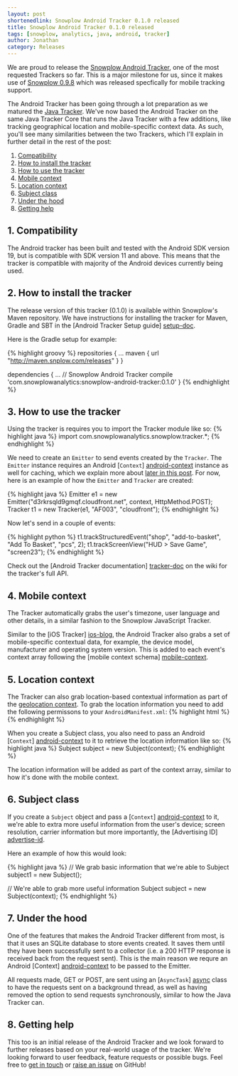 ```yaml
---
layout: post
shortenedlink: Snowplow Android Tracker 0.1.0 released
title: Snowplow Android Tracker 0.1.0 released
tags: [snowplow, analytics, java, android, tracker]
author: Jonathan
category: Releases
---
```


We are proud to release the [Snowplow Android Tracker][repo], one of the most requested Trackers so far. This is a major milestone for us, since it makes use of [Snowplow 0.9.8][snplow-tag] which was released specfically for mobile tracking support.

The Android Tracker has been going through a lot preparation as we matured the [Java Tracker][java-repo]. We've now based the Android Tracker on the same Java Tracker Core that runs the Java Tracker with a few additions, like tracking geographical location and mobile-specific context data. As such, you'll see many similarities between the two Trackers, which I'll explain in further detail in the rest of the post:

1. [Compatibility](/blog/2014/09/xx/snowplow-android-tracker-0.1.0-released/#compatibility)
2. [How to install the tracker](/blog/2014/09/xx/snowplow-android-tracker-0.1.0-released/#how-to-install)
3. [How to use the tracker](/blog/2014/09/xx/snowplow-android-tracker-0.1.0-released/#how-to-use)
4. [Mobile context](/blog/2014/09/xx/snowplow-android-tracker-0.1.0-released/#mobile-context)
5. [Location context](/blog/2014/09/xx/snowplow-android-tracker-0.1.0-released/#location)
6. [Subject class](/blog/2014/09/xx/snowplow-android-tracker-0.1.0-released/#subject)
7. [Under the hood](/blog/2014/09/xx/snowplow-android-tracker-0.1.0-released/#under-the-hood)
8. [Getting help](/blog/2014/09/xx/snowplow-android-tracker-0.1.0-released/#help)

<!--more-->

<h2><a name="compatibility">1. Compatibility</a></h2>

The Android tracker has been built and tested with the Android SDK version 19, but is compatible with SDK version 11 and above. This means that the tracker is compatible with majority of the Android devices currently being used.

<h2><a name="how-to-install">2. How to install the tracker</a></h2>

The release version of this tracker (0.1.0) is available within Snowplow's Maven repository. We have instructions for installing the tracker for Maven, Gradle and SBT in the [Android Tracker Setup guide] [setup-doc].

Here is the Gradle setup for example:

{% highlight groovy %}
repositories {
    ...
    maven {
        url "http://maven.snplow.com/releases"
    }
}

dependencies {
    ...
    // Snowplow Android Tracker
    compile 'com.snowplowanalytics:snowplow-android-tracker:0.1.0'
}
{% endhighlight %}

<h2><a name="how-to-use">3. How to use the tracker</a></h2>

Using the tracker is requires you to import the Tracker module like so:
{% highlight java %}
import com.snowplowanalytics.snowplow.tracker.*;
{% endhighlight %}

We need to create an `Emitter` to send events created by the `Tracker`. The `Emitter` instance requires an Android [`Context`] [android-context] instance as well for caching, which we explain more about [later in this post](#under-the-hood). For now, here is an example of how the `Emitter` and `Tracker` are created:

{% highlight java %}
Emitter e1 = new Emitter("d3rkrsqld9gmqf.cloudfront.net", context, HttpMethod.POST);
Tracker t1 = new Tracker(e1, "AF003", "cloudfront");
{% endhighlight %}

Now let's send in a couple of events:

{% highlight python %}
t1.trackStructuredEvent("shop", "add-to-basket", "Add To Basket", "pcs", 2);
t1.trackScreenView("HUD > Save Game", "screen23");
{% endhighlight %}

Check out the [Android Tracker documentation] [tracker-doc] on the wiki for the tracker's full API.

<h2><a name="mobile-context">4. Mobile context</a></h2>

The Tracker automatically grabs the user's timezone, user language and other details, in a similar fashion to the Snowplow JavaScript Tracker.

Similar to the [iOS Tracker] [ios-blog], the Android Tracker also grabs a set of mobile-specific contextual data, for example, the device model, manufacturer and operating system version. This is added to each event's context array following the [mobile context schema] [mobile-context].

<h2><a name="location">5. Location context</a></h2>

The Tracker can also grab location-based contextual information as part of the [geolocation context][location-context]. To grab the location information you need to add the following permissons to your `AndroidManifest.xml`:
{% highlight html %}
<uses-permission android:name="android.permission.ACCESS_COARSE_LOCATION" />
<uses-permission android:name="android.permission.ACCESS_FINE_LOCATION" />
{% endhighlight %}

When you create a Subject class, you also need to pass an Android [`Context`] [android-context] to it to retrieve the location information like so:
{% highlight java %}
Subject subject = new Subject(context);
{% endhighlight %}

The location information will be added as part of the context array, similar to how it's done with the mobile context.

<h2><a name="subject">6. Subject class</a></h2>

If you create a `Subject` object and pass a [`Context`] [android-context] to it, we're able to extra more useful information from the user's device; screen resolution, carrier information but more importantly, the [Advertising ID] [advertise-id].

Here an example of how this would look:

{% highlight java %}
// We grab basic information that we're able to
Subject subject1 = new Subject();

// We're able to grab more useful information
Subject subject = new Subject(context);
{% endhighlight %}

<h2><a name="under-the-hood">7. Under the hood</a></h2>

One of the features that makes the Android Tracker different from most, is that it uses an SQLite database to store events created. It saves them until they have been successfully sent to a collector (i.e. a 200 HTTP response is received back from the request sent). This is the main reason we requre an Android [Context] [android-context] to be passed to the Emitter.

All requests made, GET or POST, are sent using an [`AsyncTask`] [async] class to have the requests sent on a background thread, as well as having removed the option to send requests synchronously, similar to how the Java Tracker can.

<h2><a name="help">8. Getting help</a></h2>

This too is an initial release of the Android Tracker and we look forward to further releases based on your real-world usage of the tracker. We're looking forward to user feedback, feature requests or possible bugs. Feel free to [get in touch][talk-to-us] or [raise an issue][issues] on GitHub!


[repo]: https://github.com/snowplow/snowplow-android-tracker
[java-repo]: https://github.com/snowplow/snowplow-java-tracker
[snplow-tag]: https://github.com/snowplow/snowplow/releases/tag/0.9.8

[setup-doc]: https://github.com/snowplow/snowplow/wiki/Android-Tracker-Setup
[tracker-doc]: https://github.com/snowplow/snowplow/wiki/Android-and-Java-Tracker
[talk-to-us]: https://github.com/snowplow/snowplow/wiki/Talk-to-us
[issues]: https://github.com/snowplow/snowplow-android-tracker/issues

[ios-blog]: http://snowplowanalytics.com/blog/2014/09/xx/snowplow-ios-tracker-0.1.0-released/
[mobile-context]: http://iglucentral.com/schemas/com.snowplowanalytics.snowplow/mobile_context/jsonschema/1-0-0
[location-context]: http://iglucentral.com/schemas/com.snowplowanalytics.snowplow/geolocation_context/jsonschema/1-0-0

[async]: https://developer.android.com/reference/android/os/AsyncTask.html
[advertise-id]: https://developer.android.com/google/play-services/id.html
[android-context]: https://developer.android.com/reference/android/content/Context.html